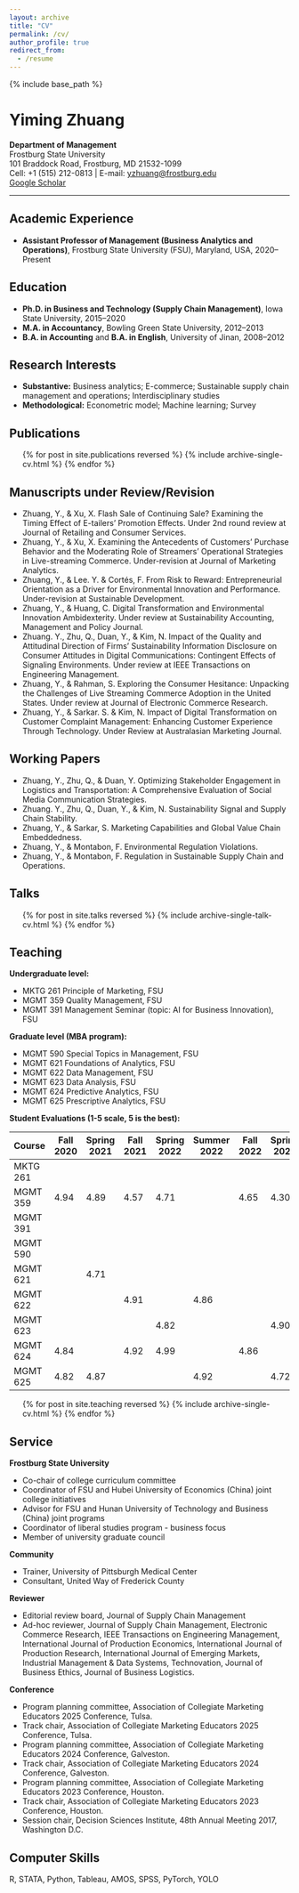 ```yaml
---
layout: archive
title: "CV"
permalink: /cv/
author_profile: true
redirect_from:
  - /resume
---
```


{% include base_path %}

# Yiming Zhuang

**Department of Management**  
Frostburg State University  
101 Braddock Road, Frostburg, MD 21532-1099  
Cell: +1 (515) 212-0813 | E-mail: yzhuang@frostburg.edu  
[Google Scholar](https://scholar.google.com/citations?user=VFC_XXwAAAAJ&hl=en)

---

## Academic Experience

- **Assistant Professor of Management (Business Analytics and Operations)**, Frostburg State University (FSU), Maryland, USA, 2020–Present

## Education

- **Ph.D. in Business and Technology (Supply Chain Management)**, Iowa State University, 2015–2020
- **M.A. in Accountancy**, Bowling Green State University, 2012–2013
- **B.A. in Accounting** and **B.A. in English**, University of Jinan, 2008–2012

## Research Interests

- **Substantive:** Business analytics; E-commerce; Sustainable supply chain management and operations; Interdisciplinary studies  
- **Methodological:** Econometric model; Machine learning; Survey

## Publications

<ul>{% for post in site.publications reversed %}
  {% include archive-single-cv.html %}
{% endfor %}</ul>

## Manuscripts under Review/Revision

- Zhuang, Y., & Xu, X. Flash Sale of Continuing Sale? Examining the Timing Effect of E-tailers’ Promotion Effects. Under 2nd round review at Journal of Retailing and Consumer Services.
- Zhuang, Y., & Xu, X. Examining the Antecedents of Customers’ Purchase Behavior and the Moderating Role of Streamers’ Operational Strategies in Live-streaming Commerce. Under-revision at Journal of Marketing Analytics.
- Zhuang, Y., & Lee. Y. & Cortés, F. From Risk to Reward: Entrepreneurial Orientation as a Driver for Environmental Innovation and Performance. Under-revision at Sustainable Development.
- Zhuang, Y., & Huang, C. Digital Transformation and Environmental Innovation Ambidexterity. Under review at Sustainability Accounting, Management and Policy Journal.
- Zhuang. Y., Zhu, Q., Duan, Y., & Kim, N. Impact of the Quality and Attitudinal Direction of Firms’ Sustainability Information Disclosure on Consumer Attitudes in Digital Communications: Contingent Effects of Signaling Environments. Under review at IEEE Transactions on Engineering Management.
- Zhuang, Y., & Rahman, S. Exploring the Consumer Hesitance: Unpacking the Challenges of Live Streaming Commerce Adoption in the United States. Under review at Journal of Electronic Commerce Research.
- Zhuang, Y., & Sarkar. S. & Kim, N. Impact of Digital Transformation on Customer Complaint Management: Enhancing Customer Experience Through Technology. Under Review at Australasian Marketing Journal.

## Working Papers

- Zhuang, Y., Zhu, Q., & Duan, Y. Optimizing Stakeholder Engagement in Logistics and Transportation: A Comprehensive Evaluation of Social Media Communication Strategies.
- Zhuang. Y., Zhu, Q., Duan, Y., & Kim, N. Sustainability Signal and Supply Chain Stability.
- Zhuang, Y., & Sarkar, S. Marketing Capabilities and Global Value Chain Embeddedness.
- Zhuang, Y., & Montabon, F. Environmental Regulation Violations.
- Zhuang, Y., & Montabon, F. Regulation in Sustainable Supply Chain and Operations.

## Talks

<ul>{% for post in site.talks reversed %}
  {% include archive-single-talk-cv.html  %}
{% endfor %}</ul>

## Teaching

**Undergraduate level:**
- MKTG 261 Principle of Marketing, FSU
- MGMT 359 Quality Management, FSU
- MGMT 391 Management Seminar (topic: AI for Business Innovation), FSU

**Graduate level (MBA program):**
- MGMT 590 Special Topics in Management, FSU
- MGMT 621 Foundations of Analytics, FSU
- MGMT 622 Data Management, FSU
- MGMT 623 Data Analysis, FSU
- MGMT 624 Predictive Analytics, FSU
- MGMT 625 Prescriptive Analytics, FSU

**Student Evaluations (1-5 scale, 5 is the best):**

| Course      | Fall 2020 | Spring 2021 | Fall 2021 | Spring 2022 | Summer 2022 | Fall 2022 | Spring 2023 | Fall 2023 | Spring 2024 | Summer 2024 | Fall 2024 | Mean |
|-------------|-----------|-------------|-----------|-------------|-------------|-----------|-------------|-----------|-------------|-------------|-----------|------|
| MKTG 261    |           |             |           |             |             |           |             | 4.90      |             |             |           | 4.90 |
| MGMT 359    | 4.94      | 4.89        | 4.57      | 4.71        |             | 4.65      | 4.30        | 4.33      | 4.19        |             | 4.77      | 4.59 |
| MGMT 391    |           |             |           |             |             |           |             |           | 4.71        |             |           | 4.71 |
| MGMT 590    |           |             |           |             |             |           |             |           |             | 5.00        | 5.00      | 5.00 |
| MGMT 621    |           | 4.71        |           |             |             |           |             |           | 4.19        |             | 4.66      | 4.52 |
| MGMT 622    |           |             | 4.91      |             | 4.86        |           |             |           |             |             | 4.89      |      |
| MGMT 623    |           |             |           | 4.82        |             |           | 4.90        |           |             | 4.77        | 4.83      |      |
| MGMT 624    | 4.84      |             | 4.92      | 4.99        |             | 4.86      |             | 4.87      |             | 4.90        |           |      |
| MGMT 625    | 4.82      | 4.87        |           |             | 4.92        |           | 4.72        |           |             | 4.83        |           |      |

<ul>{% for post in site.teaching reversed %}
  {% include archive-single-cv.html %}
{% endfor %}</ul>

## Service

**Frostburg State University**
- Co-chair of college curriculum committee
- Coordinator of FSU and Hubei University of Economics (China) joint college initiatives
- Advisor for FSU and Hunan University of Technology and Business (China) joint programs
- Coordinator of liberal studies program - business focus
- Member of university graduate council

**Community**
- Trainer, University of Pittsburgh Medical Center
- Consultant, United Way of Frederick County

**Reviewer**
- Editorial review board, Journal of Supply Chain Management
- Ad-hoc reviewer, Journal of Supply Chain Management, Electronic Commerce Research, IEEE Transactions on Engineering Management, International Journal of Production Economics, International Journal of Production Research, International Journal of Emerging Markets, Industrial Management & Data Systems, Technovation, Journal of Business Ethics, Journal of Business Logistics.

**Conference**
- Program planning committee, Association of Collegiate Marketing Educators 2025 Conference, Tulsa.
- Track chair, Association of Collegiate Marketing Educators 2025 Conference, Tulsa.
- Program planning committee, Association of Collegiate Marketing Educators 2024 Conference, Galveston.
- Track chair, Association of Collegiate Marketing Educators 2024 Conference, Galveston.
- Program planning committee, Association of Collegiate Marketing Educators 2023 Conference, Houston.
- Track chair, Association of Collegiate Marketing Educators 2023 Conference, Houston.
- Session chair, Decision Sciences Institute, 48th Annual Meeting 2017, Washington D.C.

## Computer Skills

R, STATA, Python, Tableau, AMOS, SPSS, PyTorch, YOLO
